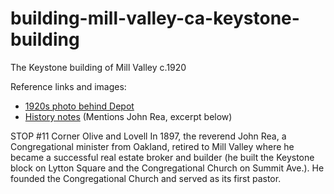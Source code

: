 # building-mill-valley-ca-keystone-building

The Keystone building of Mill Valley c.1920

Reference links and images:
* [1920s photo behind Depot](https://archive.org/details/cmlpl_000226)
* [History notes](https://www.mvhistory.org/wp-content/uploads/2012/10/2011WIH-GBk-v11b.pdf) (Mentions John Rea, excerpt below)

STOP #11 Corner Olive and Lovell
In 1897, the reverend John Rea, a Congregational minister from Oakland, retired to Mill
Valley where he became a successful real estate broker and builder (he built the Keystone
block on Lytton Square and the Congregational Church on Summit Ave.). He founded the
Congregational Church and served as its first pastor.
